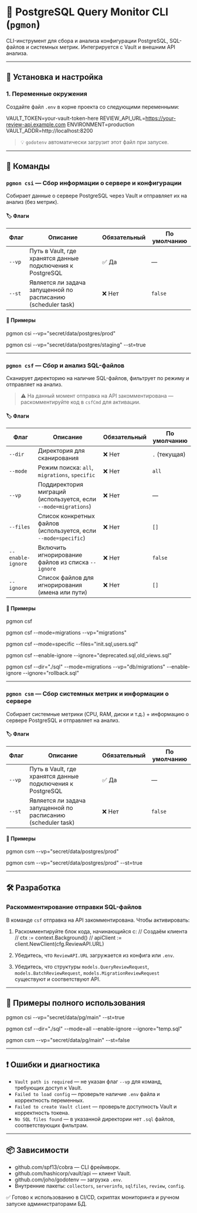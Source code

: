 # 🐘 PostgreSQL Query Monitor CLI (`pgmon`)

CLI-инструмент для сбора и анализа конфигурации PostgreSQL, SQL-файлов и системных метрик. Интегрируется с Vault и внешним API анализа.

---

## 🚀 Установка и настройка

### 1. Переменные окружения

Создайте файл `.env` в корне проекта со следующими переменными:

VAULT_TOKEN=your-vault-token-here
REVIEW_API_URL=https://your-review-api.example.com
ENVIRONMENT=production
VAULT_ADDR=http://localhost:8200


> 💡 `godotenv` автоматически загрузит этот файл при запуске.


---

## 🧭 Команды

### `pgmon csi` — Сбор информации о сервере и конфигурации

Собирает данные о сервере PostgreSQL через Vault и отправляет их на анализ (без метрик).

#### 🏷️ Флаги

| Флаг | Описание | Обязательный | По умолчанию |
|------|----------|--------------|--------------|
| `--vp` | Путь в Vault, где хранятся данные подключения к PostgreSQL | ✅ Да | — |
| `--st` | Является ли задача запущенной по расписанию (scheduler task) | ❌ Нет | `false` |

#### 📌 Примеры

pgmon csi --vp="secret/data/postgres/prod"

pgmon csi --vp="secret/data/postgres/staging" --st=true

---

### `pgmon csf` — Сбор и анализ SQL-файлов

Сканирует директорию на наличие SQL-файлов, фильтрует по режиму и отправляет на анализ.

> ⚠️ На данный момент отправка на API закомментирована — раскомментируйте код в `csfCmd` для активации.

#### 🏷️ Флаги

| Флаг | Описание | Обязательный | По умолчанию |
|------|----------|--------------|--------------|
| `--dir` | Директория для сканирования | ❌ Нет | `.` (текущая) |
| `--mode` | Режим поиска: `all`, `migrations`, `specific` | ❌ Нет | `all` |
| `--vp` | Поддиректория миграций (используется, если `--mode=migrations`) | ❌ Нет | — |
| `--files` | Список конкретных файлов (используется, если `--mode=specific`) | ❌ Нет | `[]` |
| `--enable-ignore` | Включить игнорирование файлов из списка `--ignore` | ❌ Нет | `false` |
| `--ignore` | Список файлов для игнорирования (имена или пути) | ❌ Нет | `[]` |

#### 📌 Примеры

pgmon csf

pgmon csf --mode=migrations --vp="migrations"

pgmon csf --mode=specific --files="init.sql,users.sql"

pgmon csf --enable-ignore --ignore="deprecated.sql,old_views.sql"

pgmon csf --dir="./sql" --mode=migrations --vp="db/migrations" --enable-ignore --ignore="rollback.sql"

---

### `pgmon csm` — Сбор системных метрик и информации о сервере

Собирает системные метрики (CPU, RAM, диски и т.д.) + информацию о сервере PostgreSQL и отправляет на анализ.

#### 🏷️ Флаги

| Флаг | Описание | Обязательный | По умолчанию |
|------|----------|--------------|--------------|
| `--vp` | Путь в Vault, где хранятся данные подключения к PostgreSQL | ✅ Да | — |
| `--st` | Является ли задача запущенной по расписанию (scheduler task) | ❌ Нет | `false` |

#### 📌 Примеры

pgmon csm --vp="secret/data/postgres/prod"

pgmon csm --vp="secret/data/postgres/prod" --st=true

---

## 🛠️ Разработка

### Раскомментирование отправки SQL-файлов

В команде `csf` отправка на API закомментирована. Чтобы активировать:

1. Раскомментируйте блок кода, начинающийся с:
   // Создаём клиента
   // ctx := context.Background()
   // apiClient := client.NewClient(cfg.ReviewAPI.URL)

2. Убедитесь, что `ReviewAPI.URL` загружается из конфига или `.env`.

3. Убедитесь, что структуры `models.QueryReviewRequest`, `models.BatchReviewRequest`, `models.MigrationReviewRequest` существуют и соответствуют API.

---

## 🧪 Примеры полного использования

pgmon csi --vp="secret/data/pg/main" --st=true

pgmon csf --dir="./sql" --mode=all --enable-ignore --ignore="temp.sql"

pgmon csm --vp="secret/data/pg/main" --st=false

---

## ❗ Ошибки и диагностика

- `Vault path is required` — не указан флаг `--vp` для команд, требующих доступ к Vault.
- `Failed to load config` — проверьте наличие `.env` файла и корректность переменных.
- `Failed to create Vault client` — проверьте доступность Vault и корректность токена.
- `No SQL files found` — в указанной директории нет `.sql` файлов, соответствующих фильтрам.

---

## 📦 Зависимости

- github.com/spf13/cobra — CLI фреймворк.
- github.com/hashicorp/vault/api — клиент Vault.
- github.com/joho/godotenv — загрузка `.env`.
- Внутренние пакеты: `collectors`, `serverinfo`, `sqlfiles`, `review`, `config`.

 ✅ Готово к использованию в CI/CD, скриптах мониторинга и ручном запуске администраторами БД.